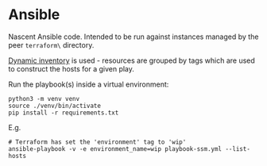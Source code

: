 # Ansible

Nascent Ansible code. Intended to be run against instances managed by the peer
`terraform\` directory.

[Dynamic inventory](./inventory/vmlab.aws_ec2.yml) is used - resources are grouped
by tags which are used to construct the hosts for a given play.

Run the playbook(s) inside a virtual environment:
```shell
python3 -m venv venv
source ./venv/bin/activate
pip install -r requirements.txt
```

E.g.
```shell
# Terraform has set the 'environment' tag to 'wip'
ansible-playbook -v -e environment_name=wip playbook-ssm.yml --list-hosts 
```